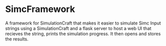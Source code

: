 # SimcFramework
A framework for SimulationCraft that makes it easier to simulate Simc Input strings using a SimulationCraft and a flask server to host a web UI that recieves the string, prints the simulation progress. It then opens and stores the results.
